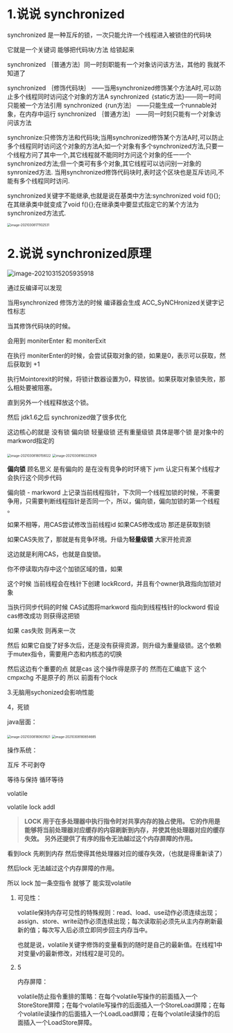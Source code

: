 # 1.说说 synchronized

synchronized 是一种互斥的锁，一次只能允许一个线程进入被锁住的代码块

它就是一个关键词 能够把代码块/方法 给锁起来

synchronized ｛普通方法｝同一时刻职能有一个对象访问该方法，其他的 我就不知道了

synchronized ｛修饰代码块｝ ——当用synchronized修饰某个方法A时,可以防止多个线程同时访问这个对象的方法A
synchronized ｛static方法}——同一时间只能被一个方法引用
synchronized ｛run方法｝ ——只能生成一个runnable对象，在内存中运行
synchronized ｛普通方法｝ ——同一时刻只能有一个对象访问该方法

synchronize:只修饰方法和代码块;当用synchronized修饰某个方法A时,可以防止多个线程同时访问这个对象的方法A;如一个对象有多个synchronized方法,只要一个线程方问了其中一个,其它线程就不能同时方问这个对象的任一一个synchronized方法;但一个类可有多个对象,其它线程可以访问别一对象的synronized方法. 当用synchronized修饰代码块时,表时这个区块也是互斥访问,不能有多个线程同时访问.

synchronized关键字不能继承,也就是说在基类中方法:synchronized void f(){};在其继承类中就变成了void f(){};在继承类中要显式指定它的某个方法为synchronized方法式.

<img src="synchronized.assets/image-20210308171102531.png" alt="image-20210308171102531" style="zoom:50%;" />

# 2.说说 synchronized原理



![image-20210315205935918](说一说synchronized.assets/image-20210315205935918.png)

通过反编译可以发现

当用synchronized  修饰方法的时候 编译器会生成 ACC_SyNCHronized关键字记性标志

当其修饰代码块的时候。

会用到 moniterEnter 和 moniterExit

在执行 moniterEnter的时候，会尝试获取对象的锁，如果是0，表示可以获取，然后获取到 +1

执行Mointorexit的时候，将锁计数器设置为0，释放锁。如果获取对象锁失败，那么相处要被阻塞。

直到另外一个线程释放这个锁。

然后 jdk1.6之后 synchronized做了很多优化

这边核心的就是 没有锁 偏向锁 轻量级锁 还有重量级锁  具体是哪个锁 是对象中的markword指定的





<img src="synchronized.assets/image-20210308180158022.png" alt="image-20210308180158022" style="zoom: 50%;" />



<img src="synchronized.assets/image-20210308180225829.png" alt="image-20210308180225829" style="zoom: 50%;" />



**偏向锁** 顾名思义 是有偏向的  是在没有竞争的时环境下 jvm 认定只有某个线程才会执行这个同步代码

偏向锁 - markword 上记录当前线程指针，下次同一个线程加锁的时候，不需要争用，只需要判断线程指针是否同一个，所以，偏向锁，偏向加锁的第一个线程 。



如果不相等，用CAS尝试修改当前线程id 如果CAS修改成功 那还是获取到锁 

如果CAS失败了，那就是有竞争环境。升级为**轻量级锁** 大家开抢资源

这边就是利用CAS，也就是自旋锁。

你不停读取内存中这个加锁区域的值，如果



这个时候 当前线程会在栈针下创建 lockRcord，并且有个owner执政指向加锁对象

当执行同步代码的时候 CAS试图将markword 指向到线程栈针的lockword 假设cas修改成功 则获得这把锁

如果 cas失败 则再来一次 



然后 如果它自旋了好多次后，还是没有获得资源，则升级为重量级锁。这个依赖于mutex指令，需要用户态和内核态的切换



然后这边有个重要的点 就是cas 这个操作得是原子的 然而在汇编底下 这个cmpxchg 不是原子的 所以 前面有个lock



3.无脑用sychonized会影响性能

4，死锁

java层面：

<img src="synchronized.assets/image-20210308180631821.png" alt="image-20210308180631821" style="zoom:50%;" />



<img src="synchronized.assets/image-20210308180654685.png" alt="image-20210308180654685" style="zoom:50%;" />

操作系统：

互斥 不可剥夺 

等待与保持 循环等待



volatile



volatile lock addl 

> **LOCK 用于在多处理器中执行指令时对共享内存的独占使用。
> 它的作用是能够将当前处理器对应缓存的内容刷新到内存，并使其他处理器对应的缓存失效。**
> **另外还提供了有序的指令无法越过这个内存屏障的作用。**

看到lock 先刷到内存 然后使得其他处理器对应的缓存失效，（也就是得重新读了）

然后lock 无法越过这个内存屏障的作用。

所以 lock 加一条空指令 就够了 能实现volatile



1. 可见性：

   volatile保持内存可见性的特殊规则：read、load、use动作必须连续出现；assign、store、write动作必须连续出现；每次读取前必须先从主内存刷新最新的值；每次写入后必须立即同步回主内存当中。

   也就是说，volatile关键字修饰的变量看到的随时是自己的最新值。在线程1中对变量v的最新修改，对线程2是可见的。

2. 5

   内存屏障：

   volatile防止指令重排的策略：在每个volatile写操作的前面插入一个StoreStore屏障；在每个volatile写操作的后面插入一个StoreLoad屏障；在每个volatile读操作的后面插入一个LoadLoad屏障；在每个volatile读操作的后面插入一个LoadStore屏障。